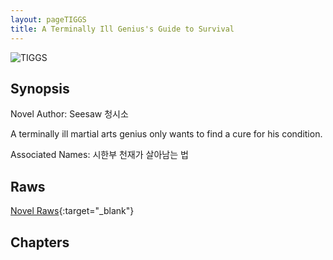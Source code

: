 ```yaml
---
layout: pageTIGGS
title: A Terminally Ill Genius's Guide to Survival
---
```


![TIGGS](/Images/TIGGS.jpg)

## Synopsis

Novel Author: Seesaw 청시소

A terminally ill martial arts genius only wants to find a cure for his condition.

Associated Names: 시한부 천재가 살아남는 법

## Raws

[Novel Raws](https://series.naver.com/novel/detail.series?productNo=5896155){:target="_blank"}

## Chapters

